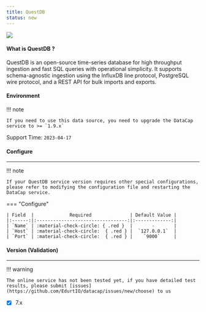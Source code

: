 ```yaml
---
title: QuestDB
status: new
---
```


<img src="/assets/plugin/questdb.svg" class="connector-content-logo" />

#### What is QuestDB ?

QuestDB is an open-source time-series database for high throughput ingestion and fast SQL queries with operational simplicity. It supports schema-agnostic ingestion using the InfluxDB line protocol, PostgreSQL wire protocol, and a REST API for bulk imports and exports.

#### Environment

!!! note

    If you need to use this data source, you need to upgrade the DataCap service to >= `1.9.x`

Support Time: `2023-04-17`

#### Configure

---

!!! note

    If your QuestDB service version requires other special configurations, please refer to modifying the configuration file and restarting the DataCap service.

=== "Configure"

    | Field  |             Required              | Default Value |
    |:------:|:---------------------------------:|:-------------:|
    | `Name` | :material-check-circle: { .red }  |       -       |
    | `Host` | :material-check-circle:  { .red } |  `127.0.0.1`  |
    | `Port` | :material-check-circle:  { .red } |    `9000`     |

#### Version (Validation)

---

!!! warning

    The online service has not been tested yet, if you have detailed test results, please submit [issues](https://github.com/EdurtIO/datacap/issues/new/choose) to us

- [x] 7.x
